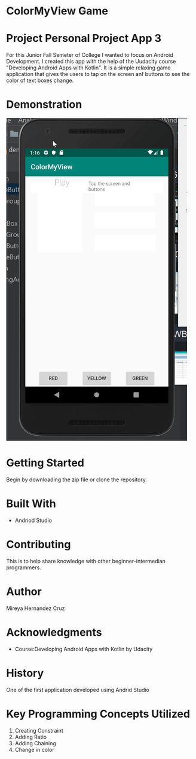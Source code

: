# ColorMyView Game

# Project Personal Project App 3
For this Junior Fall Semeter of College I wanted to focus on Android Development. I created this app with the help of the Uudacity course "Developing Android Apps with Kotlin". It is a simple relaxing game application that gives the users to tap on the screen anf buttons to see the color of text boxes change.
# Demonstration
![Demo](https://github.com/Mireya-Hernandez/ColorMyView/blob/master/Xd70lpnnyb.gif)

# Getting Started
Begin by downloading the zip file or clone the repository.
# Built With
* Andriod Studio
# Contributing
This is to help share knowledge with other beginner-intermedian programmers.
# Author
 Mireya Hernandez Cruz

# Acknowledgments
  * Course:Developing Android Apps with Kotlin by Udacity
# History
One of the first application developed using Andrid Studio
# Key Programming Concepts Utilized
1.  Creating Constraint
2.  Adding Ratio
3.  Adding Chaining
4.  Change in color
